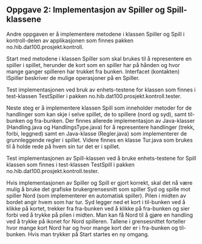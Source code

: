 ## Oppgave 2: Implementasjon av Spiller og Spill-klassene

Andre oppgaven er å implementere metodene i klassen Spiller og Spill i kontroll-delen av applikasjonen som finnes pakken no.hib.dat100.prosjekt.kontroll. 

Start med metodene i klassen Spiller som skal brukes til å representere en spiller i spillet, herunder de kort som en spiller har på hånden og hvor mange ganger spilleren har trukket fra bunken. Interfacet (kontakten) ISpiller beskriver de mulige operasjoner på en Spiller.

Test implementasjonen ved bruk av enhets-testene for klassen som finnes i test-klassen TestSpiller i pakken no.hib.dat100.prosjekt.kontroll.tester.

Neste steg er å implementere klassen Spill som inneholder metoder for de handlinger som kan skje i selve spillet, de to spillere (nord og syd), samt til-bunken og fra-bunken. Der finnes allerede implementasjon av Java-klasser (Handling.java og HandlingsType.java) for å representere handlinger (trekk, forbi, leggned) samt en Java-klasse (Regler.java) som implementerer de grunnleggende regler i spillet. Videre finnes en klasse Tur.java som brukes til å holde rede på hvem sin tur det er i spillet.

Test implementasjonen av Spill-klassen ved å bruke enhets-testene for Spill klassen som finnes i test-klassen TestSpill i pakken no.hib.dat100.prosjekt.kontroll.tester.

Hvis implementasjonen av Spiller og Spill er gjort korrekt, skal det nå være mulig å bruke det grafiske brukergrensesnitt som spiller Syd og spille mot spiller Nord (som implementerer en automatisk spiller). Pilen i midten av bordet angir hvem som har tur. Syd legger ned et kort i til-bunken ved å klikke på kortet, trekker fra fra-bunken ved å klikke på fra-bunken og sier forbi ved å trykke på pilen i midten. Man kan få Nord til å gjøre en handling ved å trykke på ikonet for Nord spilleren. Tallene i grensesnittet forteller hvor mange kort Nord har og hvor mange kort der er i fra-bunken og til-bunken. Hvis man trykker på Start startes en ny omgang.
